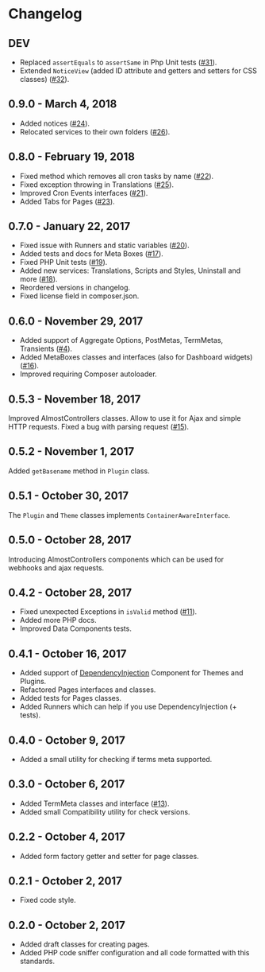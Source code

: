 # Changelog

## DEV
* Replaced `assertEquals` to `assertSame` in Php Unit tests ([#31](https://github.com/korobochkin/wp-kit/issues/31)).
* Extended `NoticeView` (added ID attribute and getters and setters for CSS classes) ([#32](https://github.com/korobochkin/wp-kit/issues/32)).

## 0.9.0 - March 4, 2018

* Added notices ([#24](https://github.com/korobochkin/wp-kit/issues/24)).
* Relocated services to their own folders ([#26](https://github.com/korobochkin/wp-kit/issues/26)).

## 0.8.0 - February 19, 2018

* Fixed method which removes all cron tasks by name ([#22](https://github.com/korobochkin/wp-kit/issues/22)).
* Fixed exception throwing in Translations ([#25](https://github.com/korobochkin/wp-kit/issues/25)).
* Improved Cron Events interfaces ([#21](https://github.com/korobochkin/wp-kit/issues/21)).
* Added Tabs for Pages ([#23](https://github.com/korobochkin/wp-kit/issues/23)).

## 0.7.0 - January 22, 2017

* Fixed issue with Runners and static variables ([#20](https://github.com/korobochkin/wp-kit/issues/20)).
* Added tests and docs for Meta Boxes ([#17](https://github.com/korobochkin/wp-kit/issues/17)).
* Fixed PHP Unit tests ([#19](https://github.com/korobochkin/wp-kit/issues/19)).
* Added new services: Translations, Scripts and Styles, Uninstall and more ([#18](https://github.com/korobochkin/wp-kit/issues/18)).
* Reordered versions in changelog.
* Fixed license field in composer.json.

## 0.6.0 - November 29, 2017

* Added support of Aggregate Options, PostMetas, TermMetas, Transients ([#4](https://github.com/korobochkin/wp-kit/issues/4)).
* Added MetaBoxes classes and interfaces (also for Dashboard widgets) ([#16](https://github.com/korobochkin/wp-kit/issues/16)).
* Improved requiring Composer autoloader.

## 0.5.3 - November 18, 2017

Improved AlmostControllers classes. Allow to use it for Ajax and simple HTTP requests. Fixed a bug with parsing request ([#15](https://github.com/korobochkin/wp-kit/issues/15)).

## 0.5.2 - November 1, 2017

Added `getBasename` method in `Plugin` class. 

## 0.5.1 - October 30, 2017

The `Plugin` and `Theme` classes implements `ContainerAwareInterface`.

## 0.5.0 - October 28, 2017

Introducing AlmostControllers components which can be used for webhooks and ajax requests.

## 0.4.2 - October 28, 2017

* Fixed unexpected Exceptions in `isValid` method ([#11](https://github.com/korobochkin/wp-kit/issues/11)).
* Added more PHP docs.
* Improved Data Components tests.

## 0.4.1 - October 16, 2017

* Added support of [DependencyInjection](https://symfony.com/doc/current/components/dependency_injection.html) Component for Themes and Plugins.
* Refactored Pages interfaces and classes.
* Added tests for Pages classes.
* Added Runners which can help if you use DependencyInjection (+ tests).

## 0.4.0 - October 9, 2017

* Added a small utility for checking if terms meta supported.
 
## 0.3.0 - October 6, 2017

* Added TermMeta classes and interface ([#13](https://github.com/korobochkin/wp-kit/issues/13)).
* Added small Compatibility utility for check versions.

## 0.2.2 - October 4, 2017

* Added form factory getter and setter for page classes.

## 0.2.1 - October 2, 2017

* Fixed code style.

## 0.2.0 - October 2, 2017

* Added draft classes for creating pages.
* Added PHP code sniffer configuration and all code formatted with this standards.
